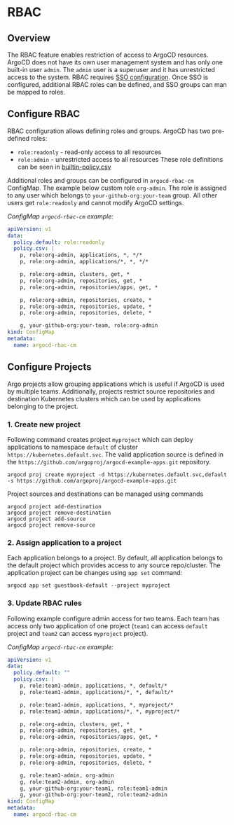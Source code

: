 # RBAC

## Overview

The RBAC feature enables restriction of access to ArgoCD resources. ArgoCD does not have its own
user management system and has only one built-in user `admin`. The `admin` user is a superuser and
it has unrestricted access to the system. RBAC requires [SSO configuration](./sso.md). Once SSO is
configured, additional RBAC roles can be defined, and SSO groups can man be mapped to roles.

## Configure RBAC

RBAC configuration allows defining roles and groups. ArgoCD has two pre-defined roles:
* `role:readonly` - read-only access to all resources
* `role:admin` - unrestricted access to all resources
These role definitions can be seen in [builtin-policy.csv](../util/rbac/builtin-policy.csv)

Additional roles and groups can be configured in `argocd-rbac-cm` ConfigMap. The example below custom role `org-admin`. The role is assigned to any user which belongs to
`your-github-org:your-team` group. All other users get `role:readonly` and cannot modify ArgoCD settings.

*ConfigMap `argocd-rbac-cm` example:*

```yaml
apiVersion: v1
data:
  policy.default: role:readonly
  policy.csv: |
    p, role:org-admin, applications, *, */*
    p, role:org-admin, applications/*, *, */*

    p, role:org-admin, clusters, get, *
    p, role:org-admin, repositories, get, *
    p, role:org-admin, repositories/apps, get, *

    p, role:org-admin, repositories, create, *
    p, role:org-admin, repositories, update, *
    p, role:org-admin, repositories, delete, *

    g, your-github-org:your-team, role:org-admin
kind: ConfigMap
metadata:
  name: argocd-rbac-cm
```

## Configure Projects

Argo projects allow grouping applications which is useful if ArgoCD is used by multiple teams. Additionally, projects restrict source repositories and destination
Kubernetes clusters which can be used by applications belonging to the project.

### 1. Create new project

Following command creates project `myproject` which can deploy applications to namespace `default` of cluster `https://kubernetes.default.svc`. The valid application source is defined in the `https://github.com/argoproj/argocd-example-apps.git` repository.

```
argocd proj create myproject -d https://kubernetes.default.svc,default -s https://github.com/argoproj/argocd-example-apps.git
```

Project sources and destinations can be managed using commands
```
argocd project add-destination
argocd project remove-destination
argocd project add-source
argocd project remove-source
```

### 2. Assign application to a project

Each application belongs to a project. By default, all application belongs to the default project which provides access to any source repo/cluster. The application project can be
changes using `app set` command:

```
argocd app set guestbook-default --project myproject
```

### 3. Update RBAC rules

Following example configure admin access for two teams. Each team has access only two application of one project (`team1` can access `default` project and `team2` can access
`myproject` project).

*ConfigMap `argocd-rbac-cm` example:*

```yaml
apiVersion: v1
data:
  policy.default: ""
  policy.csv: |
    p, role:team1-admin, applications, *, default/*
    p, role:team1-admin, applications/*, *, default/*

    p, role:team1-admin, applications, *, myproject/*
    p, role:team1-admin, applications/*, *, myproject/*

    p, role:org-admin, clusters, get, *
    p, role:org-admin, repositories, get, *
    p, role:org-admin, repositories/apps, get, *

    p, role:org-admin, repositories, create, *
    p, role:org-admin, repositories, update, *
    p, role:org-admin, repositories, delete, *

    g, role:team1-admin, org-admin
    g, role:team2-admin, org-admin
    g, your-github-org:your-team1, role:team1-admin
    g, your-github-org:your-team2, role:team2-admin
kind: ConfigMap
metadata:
  name: argocd-rbac-cm
```
